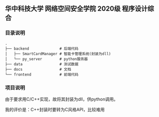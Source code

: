 ## 华中科技大学 网络空间安全学院 2020级 程序设计综合

### 目录说明
```
.
├── backend              # 后端代码
│   ├── SmartCardManager # 智能卡管理系统(封装为dll)
│   └── py_server        # python服务器
├── data                 # 测试数据
├── docs                 # 文档
└── frontend             # 前端代码
```

### 项目说明
由于要求用C/C++实现，故将其封装为dll，供python调用。

我的评价是：C++封装时要转为C风格API，比较难用